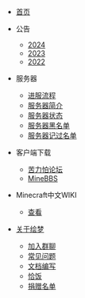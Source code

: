 - [首页](README.md)
- 公告
  - [2024](notice/2024)
  - [2023](notice/2023)
  - [2022](notice/2022)
- 服务器
  - [进服流程](start)
  - [服务器简介](servers/)
  - [服务器状态](servers/motd)
  - [服务器黑名单](servers/banlist)
  - [服务器记过名单](servers/marklist)
- 客户端下载
  - [苦力怕论坛](http://mcapks.net/)
  - [MineBBS](https://mc.minebbs.com/#/)  
- Minecraft中文WIKI
  - [查看](https://zh.minecraft.wiki/)

- [关于绘梦](About)
  - [加入群聊](group)
  - [常见问题](FAQ)
  - [文档编写](About?id=文档编写)
  - [恰饭](About?id=恰饭)
  - [捐赠名单](About?id=捐赠名单)

